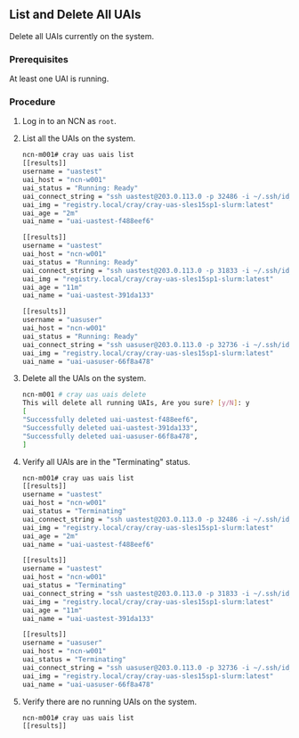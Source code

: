 
## List and Delete All UAIs

Delete all UAIs currently on the system.

### Prerequisites

At least one UAI is running.

### Procedure

1.  Log in to an NCN as `root`.

2.  List all the UAIs on the system.

    ```bash
    ncn-m001# cray uas uais list
    [[results]]
    username = "uastest"
    uai_host = "ncn-w001"
    uai_status = "Running: Ready"
    uai_connect_string = "ssh uastest@203.0.113.0 -p 32486 -i ~/.ssh/id_rsa"
    uai_img = "registry.local/cray/cray-uas-sles15sp1-slurm:latest"
    uai_age = "2m"
    uai_name = "uai-uastest-f488eef6"
    
    [[results]]
    username = "uastest"
    uai_host = "ncn-w001"
    uai_status = "Running: Ready"
    uai_connect_string = "ssh uastest@203.0.113.0 -p 31833 -i ~/.ssh/id_rsa"
    uai_img = "registry.local/cray/cray-uas-sles15sp1-slurm:latest"
    uai_age = "11m"
    uai_name = "uai-uastest-391da133" 
    
    [[results]]
    username = "uasuser"
    uai_host = "ncn-w001"
    uai_status = "Running: Ready"
    uai_connect_string = "ssh uasuser@203.0.113.0 -p 32736 -i ~/.ssh/id_rsa"
    uai_img = "registry.local/cray/cray-uas-sles15sp1-slurm:latest"
    uai_name = "uai-uasuser-66f8a478"
    ```

3.  Delete all the UAIs on the system.

    ```bash
    ncn-m001 # cray uas uais delete
    This will delete all running UAIs, Are you sure? [y/N]: y
    [
    "Successfully deleted uai-uastest-f488eef6",
    "Successfully deleted uai-uastest-391da133",
    "Successfully deleted uai-uasuser-66f8a478",
    ]
    ```

4.  Verify all UAIs are in the "Terminating" status.

    ```bash
    ncn-m001# cray uas uais list
    [[results]]
    username = "uastest"
    uai_host = "ncn-w001"
    uai_status = "Terminating"
    uai_connect_string = "ssh uastest@203.0.113.0 -p 32486 -i ~/.ssh/id_rsa"
    uai_img = "registry.local/cray/cray-uas-sles15sp1-slurm:latest"
    uai_age = "2m"
    uai_name = "uai-uastest-f488eef6"
    
    [[results]]
    username = "uastest"
    uai_host = "ncn-w001"
    uai_status = "Terminating"
    uai_connect_string = "ssh uastest@203.0.113.0 -p 31833 -i ~/.ssh/id_rsa"
    uai_img = "registry.local/cray/cray-uas-sles15sp1-slurm:latest"
    uai_age = "11m"
    uai_name = "uai-uastest-391da133" 
    
    [[results]]
    username = "uasuser"
    uai_host = "ncn-w001"
    uai_status = "Terminating"
    uai_connect_string = "ssh uasuser@203.0.113.0 -p 32736 -i ~/.ssh/id_rsa"
    uai_img = "registry.local/cray/cray-uas-sles15sp1-slurm:latest"
    uai_name = "uai-uasuser-66f8a478"
    ```

5.  Verify there are no running UAIs on the system.

    ```bash
    ncn-m001# cray uas uais list
    [[results]]
    ```




